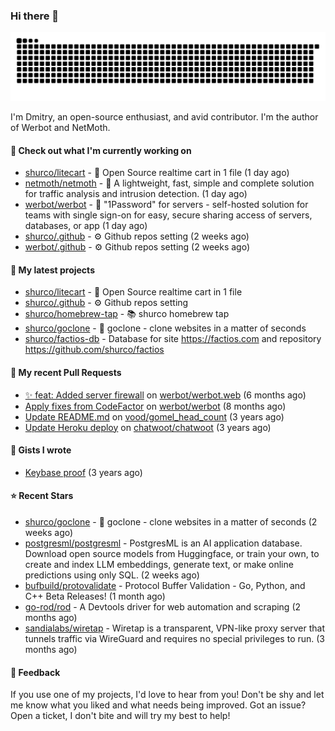 ### Hi there 👋

![](https://github.com/shurco/shurco/raw/output/github-contribution-grid-snake.svg)

I'm Dmitry, an open-source enthusiast, and avid contributor. I'm the author of Werbot and NetMoth. 

#### 👷 Check out what I'm currently working on

- [shurco/litecart](https://github.com/shurco/litecart) - 🛒 Open Source realtime cart in 1 file (1 day ago)
- [netmoth/netmoth](https://github.com/netmoth/netmoth) - 🚀 A lightweight, fast, simple and complete solution for traffic analysis and intrusion detection. (1 day ago)
- [werbot/werbot](https://github.com/werbot/werbot) - 🔑 &#34;1Password&#34; for servers - self-hosted solution for teams with single sign-on for easy, secure sharing access of servers, databases, or app (1 day ago)
- [shurco/.github](https://github.com/shurco/.github) - ⚙️ Github repos setting (2 weeks ago)
- [werbot/.github](https://github.com/werbot/.github) - ⚙️ Github repos setting (2 weeks ago)

#### 🌱 My latest projects

- [shurco/litecart](https://github.com/shurco/litecart) - 🛒 Open Source realtime cart in 1 file
- [shurco/.github](https://github.com/shurco/.github) - ⚙️ Github repos setting
- [shurco/homebrew-tap](https://github.com/shurco/homebrew-tap) - 📚 shurco homebrew tap
- [shurco/goclone](https://github.com/shurco/goclone) - 🌱 goclone - clone websites in a matter of seconds
- [shurco/factios-db](https://github.com/shurco/factios-db) - Database for site https://factios.com and repository https://github.com/shurco/factios

#### 🔨 My recent Pull Requests

- [✨ feat: Added server firewall](https://github.com/werbot/werbot.web/pull/3) on [werbot/werbot.web](https://github.com/werbot/werbot.web) (6 months ago)
- [Apply fixes from CodeFactor](https://github.com/werbot/werbot/pull/3) on [werbot/werbot](https://github.com/werbot/werbot) (8 months ago)
- [Update README.md](https://github.com/vood/gomel_head_count/pull/1) on [vood/gomel_head_count](https://github.com/vood/gomel_head_count) (3 years ago)
- [Update Heroku deploy](https://github.com/chatwoot/chatwoot/pull/1030) on [chatwoot/chatwoot](https://github.com/chatwoot/chatwoot) (3 years ago)

#### 📓 Gists I wrote

- [Keybase proof](https://gist.github.com/959752bb9b046d792e71ca185f48d641) (3 years ago)

#### ⭐ Recent Stars

- [shurco/goclone](https://github.com/shurco/goclone) - 🌱 goclone - clone websites in a matter of seconds (2 weeks ago)
- [postgresml/postgresml](https://github.com/postgresml/postgresml) - PostgresML is an AI application database. Download open source models from Huggingface, or train your own, to create and index LLM embeddings, generate text, or make online predictions using only SQL.  (2 weeks ago)
- [bufbuild/protovalidate](https://github.com/bufbuild/protovalidate) - Protocol Buffer Validation - Go, Python, and C&#43;&#43; Beta Releases! (1 month ago)
- [go-rod/rod](https://github.com/go-rod/rod) - A Devtools driver for web automation and scraping (2 months ago)
- [sandialabs/wiretap](https://github.com/sandialabs/wiretap) - Wiretap is a transparent, VPN-like proxy server that tunnels traffic via WireGuard and requires no special privileges to run. (3 months ago)

#### 💬 Feedback

If you use one of my projects, I'd love to hear from you! Don't be shy and let me know what you liked
and what needs being improved. Got an issue? Open a ticket, I don't bite and will try my best to help!
